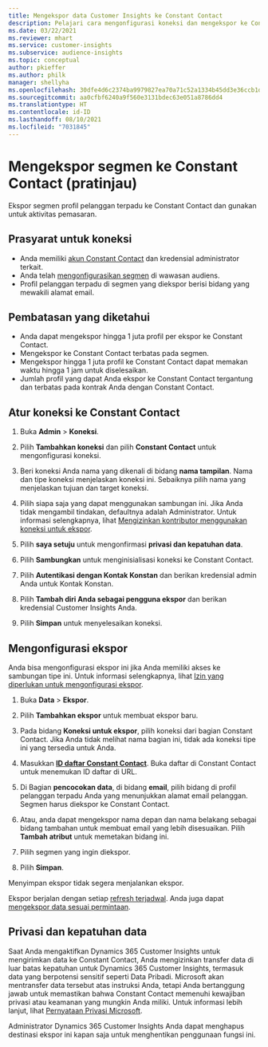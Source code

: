 ```yaml
---
title: Mengekspor data Customer Insights ke Constant Contact
description: Pelajari cara mengonfigurasi koneksi dan mengekspor ke Constant Contact.
ms.date: 03/22/2021
ms.reviewer: mhart
ms.service: customer-insights
ms.subservice: audience-insights
ms.topic: conceptual
author: pkieffer
ms.author: philk
manager: shellyha
ms.openlocfilehash: 30dfe4d6c2374ba9979827ea70a71c52a1334b45dd3e36ccb1de90fae0c61ad9
ms.sourcegitcommit: aa0cfbf6240a9f560e3131bdec63e051a8786dd4
ms.translationtype: HT
ms.contentlocale: id-ID
ms.lasthandoff: 08/10/2021
ms.locfileid: "7031845"
---
```

# <a name="export-segments-to-constant-contact-preview"></a>Mengekspor segmen ke Constant Contact (pratinjau)

Ekspor segmen profil pelanggan terpadu ke Constant Contact dan gunakan untuk aktivitas pemasaran. 

## <a name="prerequisites-for-a-connection"></a>Prasyarat untuk koneksi

-   Anda memiliki [akun Constant Contact](https://www.constantcontact.com/account-home) dan kredensial administrator terkait.
-   Anda telah [mengonfigurasikan segmen](segments.md) di wawasan audiens.
-   Profil pelanggan terpadu di segmen yang diekspor berisi bidang yang mewakili alamat email.

## <a name="known-limitations"></a>Pembatasan yang diketahui

- Anda dapat mengekspor hingga 1 juta profil per ekspor ke Constant Contact.
- Mengekspor ke Constant Contact terbatas pada segmen.
- Mengekspor hingga 1 juta profil ke Constant Contact dapat memakan waktu hingga 1 jam untuk diselesaikan. 
- Jumlah profil yang dapat Anda ekspor ke Constant Contact tergantung dan terbatas pada kontrak Anda dengan Constant Contact.

## <a name="set-up-connection-to-constant-contact"></a>Atur koneksi ke Constant Contact

1. Buka **Admin** > **Koneksi**.

1. Pilih **Tambahkan koneksi** dan pilih **Constant Contact** untuk mengonfigurasi koneksi.

1. Beri koneksi Anda nama yang dikenali di bidang **nama tampilan**. Nama dan tipe koneksi menjelaskan koneksi ini. Sebaiknya pilih nama yang menjelaskan tujuan dan target koneksi.

1. Pilih siapa saja yang dapat menggunakan sambungan ini. Jika Anda tidak mengambil tindakan, defaultnya adalah Administrator. Untuk informasi selengkapnya, lihat [Mengizinkan kontributor menggunakan koneksi untuk ekspor](connections.md#allow-contributors-to-use-a-connection-for-exports).

1. Pilih **saya setuju** untuk mengonfirmasi **privasi dan kepatuhan data**.

1. Pilih **Sambungkan** untuk menginisialisasi koneksi ke Constant Contact.

1. Pilih **Autentikasi dengan Kontak Konstan** dan berikan kredensial admin Anda untuk Kontak Konstan. 

1. Pilih **Tambah diri Anda sebagai pengguna ekspor** dan berikan kredensial Customer Insights Anda.

1. Pilih **Simpan** untuk menyelesaikan koneksi.

## <a name="configure-an-export"></a>Mengonfigurasi ekspor

Anda bisa mengonfigurasi ekspor ini jika Anda memiliki akses ke sambungan tipe ini. Untuk informasi selengkapnya, lihat [Izin yang diperlukan untuk mengonfigurasi ekspor](export-destinations.md#set-up-a-new-export).

1. Buka **Data** > **Ekspor**.

1. Pilih **Tambahkan ekspor** untuk membuat ekspor baru.

1. Pada bidang **Koneksi untuk ekspor**, pilih koneksi dari bagian Constant Contact. Jika Anda tidak melihat nama bagian ini, tidak ada koneksi tipe ini yang tersedia untuk Anda.

1. Masukkan [**ID daftar Constant Contact**](https://app.constantcontact.com/pages/contacts/ui#lists). Buka daftar di Constant Contact untuk menemukan ID daftar di URL.

1. Di Bagian **pencocokan data**, di bidang **email**, pilih bidang di profil pelanggan terpadu Anda yang menunjukkan alamat email pelanggan. Segmen harus diekspor ke Constant Contact.

1. Atau, anda dapat mengekspor nama depan dan nama belakang sebagai bidang tambahan untuk membuat email yang lebih disesuaikan. Pilih **Tambah atribut** untuk memetakan bidang ini.

1. Pilih segmen yang ingin diekspor.

1. Pilih **Simpan**.

Menyimpan ekspor tidak segera menjalankan ekspor.

Ekspor berjalan dengan setiap [refresh terjadwal](system.md#schedule-tab). Anda juga dapat [mengekspor data sesuai permintaan](export-destinations.md#run-exports-on-demand). 


## <a name="data-privacy-and-compliance"></a>Privasi dan kepatuhan data

Saat Anda mengaktifkan Dynamics 365 Customer Insights untuk mengirimkan data ke Constant Contact, Anda mengizinkan transfer data di luar batas kepatuhan untuk Dynamics 365 Customer Insights, termasuk data yang berpotensi sensitif seperti Data Pribadi. Microsoft akan mentransfer data tersebut atas instruksi Anda, tetapi Anda bertanggung jawab untuk memastikan bahwa Constant Contact memenuhi kewajiban privasi atau keamanan yang mungkin Anda miliki. Untuk informasi lebih lanjut, lihat [Pernyataan Privasi Microsoft](https://go.microsoft.com/fwlink/?linkid=396732).

Administrator Dynamics 365 Customer Insights Anda dapat menghapus destinasi ekspor ini kapan saja untuk menghentikan penggunaan fungsi ini.
